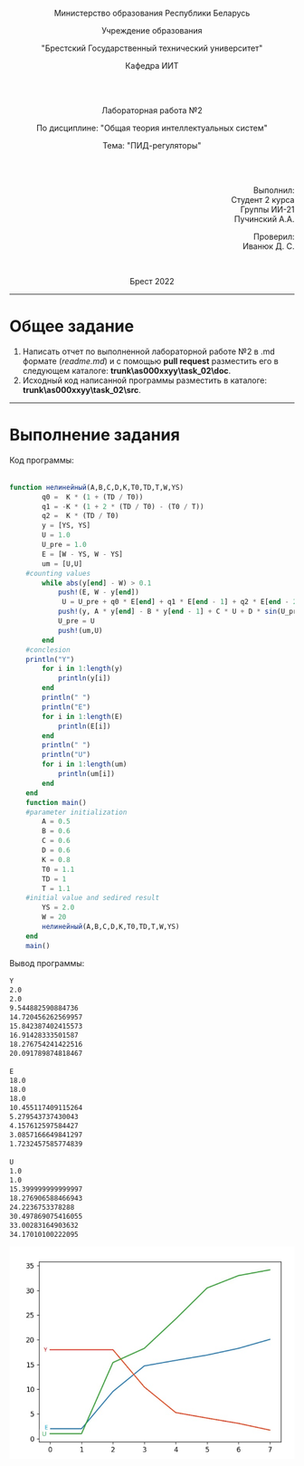 <p align="center">Министерство образования Республики Беларусь</p>
<p align="center">Учреждение образования</p>
<p align="center">"Брестский Государственный технический университет"</p>
<p align="center">Кафедра ИИТ</p>
<br>
<br>
<p align="center">Лабораторная работа №2</p>
<p align="center">По дисциплине: "Общая теория интеллектуальных систем"</p>
<p align="center">Тема: "ПИД-регуляторы"</p>
<br>
<br>
<p align="right">Выполнил:<br>Студент 2 курса<br>Группы ИИ-21<br>Пучинский А.А.</p>
<p align="right">Проверил:<br>Иванюк Д. С.</p>
<br>
<p align="center">Брест 2022</p>

---

# Общее задание #
1. Написать отчет по выполненной лабораторной работе №2 в .md формате (*readme.md*) и с помощью **pull request** разместить его в следующем каталоге: **trunk\as000xxyy\task_02\doc**.
2. Исходный код написанной программы разместить в каталоге: **trunk\as000xxyy\task_02\src**.
---

# Выполнение задания #

Код программы:
```julia

function нелинейный(A,B,C,D,K,T0,TD,T,W,YS)
        q0 =  K * (1 + (TD / T0))  
        q1 = -K * (1 + 2 * (TD / T0) - (T0 / T))
        q2 =  K * (TD / T0)
        y = [YS, YS]
        U = 1.0
        U_pre = 1.0
        E = [W - YS, W - YS]
        um = [U,U]
    #counting values
        while abs(y[end] - W) > 0.1
            push!(E, W - y[end])
             U = U_pre + q0 * E[end] + q1 * E[end - 1] + q2 * E[end - 2]
            push!(y, A * y[end] - B * y[end - 1] + C * U + D * sin(U_pre))
            U_pre = U
            push!(um,U)
        end
    #conclesion
    println("Y")
        for i in 1:length(y)
            println(y[i])
        end	
        println(" ")
        println("E")
        for i in 1:length(E)
            println(E[i])
        end
        println(" ")
        println("U")
        for i in 1:length(um)
            println(um[i])
        end
    end
    function main()
    #parameter initialization
        A = 0.5
        B = 0.6
        C = 0.6
        D = 0.6
        K = 0.8
        T0 = 1.1
        TD = 1
        T = 1.1
    #initial value and sedired result 
        YS = 2.0
        W = 20
        нелинейный(A,B,C,D,K,T0,TD,T,W,YS)
    end
    main()
```
Вывод программы:
```
Y       
2.0
2.0
9.544882590884736
14.720456262569957
15.842387402415573
16.91428333501587
18.276754241422516
20.091789874818467

E
18.0
18.0
18.0
10.455117409115264
5.279543737430043
4.157612597584427
3.0857166649841297
1.7232457585774839

U
1.0
1.0
15.399999999999997
18.276906588466943
24.2236753378288
30.497869075416055
33.00283164903632
34.17010100222095
```
![График](nonliney.png)